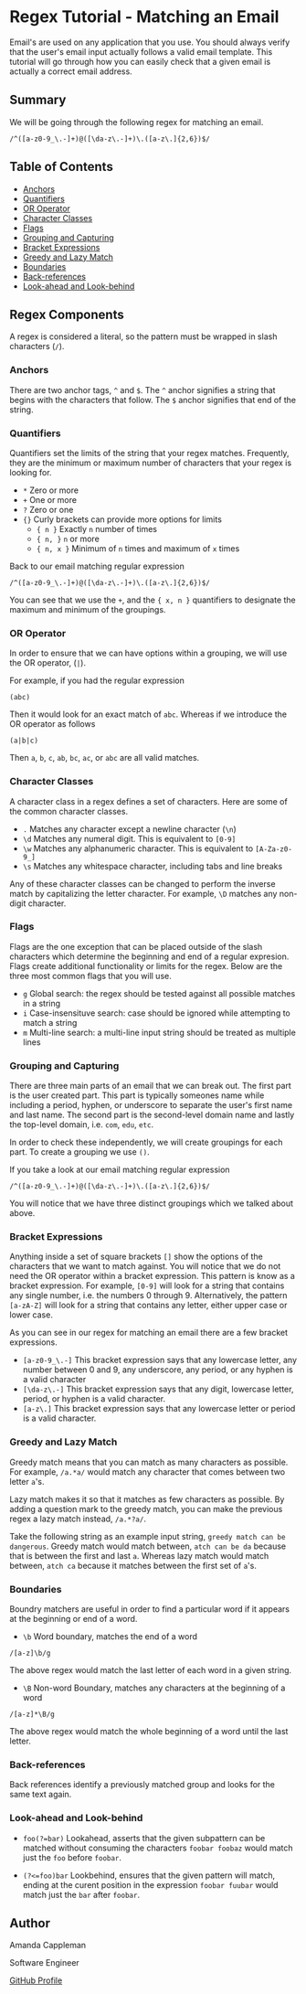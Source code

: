 # Regex Tutorial - Matching an Email

Email's are used on any application that you use. You should always verify that the user's email input actually follows a valid email template. This tutorial will go through how you can easily check that a given email is actually a correct email address.

## Summary

We will be going through the following regex for matching an email.
```
/^([a-z0-9_\.-]+)@([\da-z\.-]+)\.([a-z\.]{2,6})$/
```

## Table of Contents

- [Anchors](#anchors)
- [Quantifiers](#quantifiers)
- [OR Operator](#or-operator)
- [Character Classes](#character-classes)
- [Flags](#flags)
- [Grouping and Capturing](#grouping-and-capturing)
- [Bracket Expressions](#bracket-expressions)
- [Greedy and Lazy Match](#greedy-and-lazy-match)
- [Boundaries](#boundaries)
- [Back-references](#back-references)
- [Look-ahead and Look-behind](#look-ahead-and-look-behind)

## Regex Components

A regex is considered a literal, so the pattern must be wrapped in slash characters (`/`).

### Anchors

There are two anchor tags, `^` and `$`. The `^` anchor signifies a string that begins with the characters that follow. The `$` anchor signifies that end of the string.

### Quantifiers

Quantifiers set the limits of the string that your regex matches. Frequently, they are the minimum or maximum number of characters that your regex is looking for.

* `*` Zero or more
* `+` One or more
* `?` Zero or one
* `{}` Curly brackets can provide more options for limits
    * `{ n }` Exactly `n` number of times
    * `{ n, }` `n` or more
    * `{ n, x }` Minimum of `n` times and maximum of `x` times

Back to our email matching regular expression
```
/^([a-z0-9_\.-]+)@([\da-z\.-]+)\.([a-z\.]{2,6})$/
```
You can see that we use the `+`, and the `{ x, n }` quantifiers to designate the maximum and minimum of the groupings.

### OR Operator

In order to ensure that we can have options within a grouping, we will use the OR operator, (`|`).

For example, if you had the regular expression
```
(abc)
```
Then it would look for an exact match of `abc`. Whereas if we introduce the OR operator as follows
```
(a|b|c)
```
Then `a`, `b`, `c`, `ab`, `bc`, `ac`, or `abc` are all valid matches.

### Character Classes

A character class in a regex defines a set of characters. Here are some of the common character classes.
* `.` Matches any character except a newline character (`\n`)
* `\d` Matches any numeral digit. This is equivalent to `[0-9]`
* `\w` Matches any alphanumeric character. This is equivalent to `[A-Za-z0-9_]`
* `\s` Matches any whitespace character, including tabs and line breaks

Any of these character classes can be changed to perform the inverse match by capitalizing the letter character. For example, `\D` matches any non-digit character.

### Flags

Flags are the one exception that can be placed outside of the slash characters which determine the beginning and end of a regular expresion. Flags create additional functionality or limits for the regex. Below are the three most common flags that you will use.
* `g` Global search: the regex should be tested against all possible matches in a string
* `i` Case-insensituve search: case should be ignored while attempting to match a string
* `m` Multi-line search: a multi-line input string should be treated as multiple lines

### Grouping and Capturing

There are three main parts of an email that we can break out. The first part is the user created part. This part is typically someones name while including a period, hyphen, or underscore to separate the user's first name and last name. The second part is the second-level domain name and lastly the top-level domain, i.e. `com`, `edu`, `etc`.

In order to check these independently, we will create groupings for each part. To create a grouping we use `()`.

If you take a look at our email matching regular expression
```
/^([a-z0-9_\.-]+)@([\da-z\.-]+)\.([a-z\.]{2,6})$/
```
You will notice that we have three distinct groupings which we talked about above.

### Bracket Expressions

Anything inside a set of square brackets `[]` show the options of the characters that we want to match against. You will notice that we do not need the OR operator within a bracket expression. This pattern is know as a bracket expression. For example, `[0-9]` will look for a string that contains any single number, i.e. the numbers 0 through 9. Alternatively, the pattern `[a-zA-Z]` will look for a string that contains any letter, either upper case or lower case.

As you can see in our regex for matching an email there are a few bracket expressions.
* `[a-z0-9_\.-]` This bracket expression says that any lowercase letter, any number between 0 and 9, any underscore, any period, or any hyphen is a valid character
* `[\da-z\.-]` This bracket expression says that any digit, lowercase letter, period, or hyphen is a valid character.
* `[a-z\.]` This bracket expression says that any lowercase letter or period is a valid character.

### Greedy and Lazy Match

Greedy match means that you can match as many characters as possible. For example, `/a.*a/` would match any character that comes between two letter `a`'s. 

Lazy match makes it so that it matches as few characters as possible. By adding a question mark to the greedy match, you can make the previous regex a lazy match instead, `/a.*?a/`.

Take the following string as an example input string, `greedy match can be dangerous`. Greedy match would match between, `atch can be da` because that is between the first and last `a`. Whereas lazy match would match between, `atch ca` because it matches between the first set of `a`'s.

### Boundaries

Boundry matchers are useful in order to find a particular word if it appears at the beginning or end of a word.
* `\b` Word boundary, matches the end of a word
```
/[a-z]\b/g
```
The above regex would match the last letter of each word in a given string.
* `\B` Non-word Boundary, matches any characters at the beginning of a word
```
/[a-z]*\B/g
```
The above regex would match the whole beginning of a word until the last letter.

### Back-references

Back references identify a previously matched group and looks for the same text again. 

### Look-ahead and Look-behind

* `foo(?=bar)` Lookahead, asserts that the given subpattern can be matched without consuming the characters
`foobar foobaz` would match just the `foo` before `foobar`.

* `(?<=foo)bar` Lookbehind, ensures that the given pattern will match, ending at the curent position in the expression
`foobar fuubar` would match just the `bar` after `foobar`.

## Author

Amanda Cappleman

Software Engineer

[GitHub Profile](https://www.github.com/acappleman)
